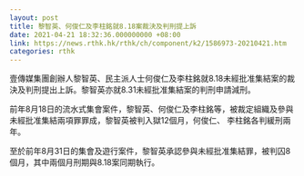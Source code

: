 ```yaml
---
layout: post
title: 黎智英、何俊仁及李柱銘就8.18案裁決及判刑提上訴
date: 2021-04-21 18:32:36.000000000 +08:00
link: https://news.rthk.hk/rthk/ch/component/k2/1586973-20210421.htm
categories: rthk
---
```


壹傳媒集團創辦人黎智英、民主派人士何俊仁及李柱銘就8.18未經批准集結案的裁決及判刑提出上訴。黎智英亦就8.31未經批准集結案的判刑申請減刑。

前年8月18日的流水式集會案件，黎智英、何俊仁及李柱銘等，被裁定組織及參與未經批准集結兩項罪罪成，黎智英被判入獄12個月，何俊仁、 李柱銘各判緩刑兩年。

至於前年8月31日的集會及遊行案件，黎智英承認參與未經批准集結罪，被判囚8個月，其中兩個月刑期與8.18案同期執行。
